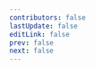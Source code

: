 ```yaml
---
contributors: false
lastUpdate: false
editLink: false
prev: false
next: false
---
```


<ApiDoc spec-url="https://docs.crawlab.cn/assets/yaml/openapi.yaml"></ApiDoc>

<script setup lang="ts">
import { onMounted } from 'vue';

onMounted(() => {
  import('rapidoc');
});
</script>
